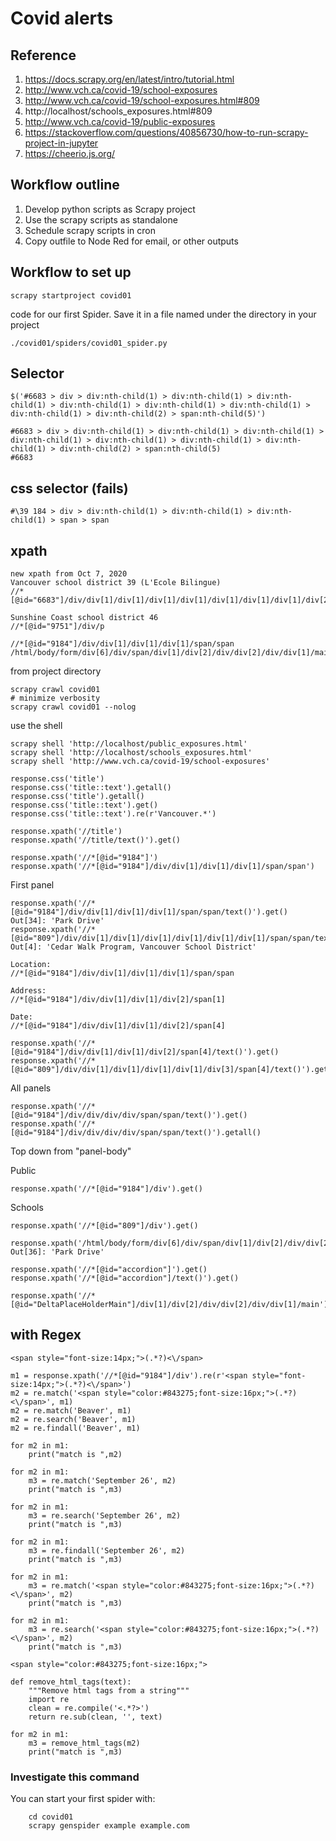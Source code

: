 # Covid alerts
## Reference
1. https://docs.scrapy.org/en/latest/intro/tutorial.html
1. http://www.vch.ca/covid-19/school-exposures
1. http://www.vch.ca/covid-19/school-exposures.html#809
1. http://localhost/schools_exposures.html#809
1. http://www.vch.ca/covid-19/public-exposures
1. https://stackoverflow.com/questions/40856730/how-to-run-scrapy-project-in-jupyter
1. https://cheerio.js.org/

## Workflow outline
1. Develop python scripts as Scrapy project
1. Use the scrapy scripts as standalone
1. Schedule scrapy scripts in cron
1. Copy outfile to Node Red for email, or other outputs

## Workflow to set up

```
scrapy startproject covid01
```
code for our first Spider. Save it in a file named  under the  directory in your project

```
./covid01/spiders/covid01_spider.py
```
## Selector
```
$('#6683 > div > div:nth-child(1) > div:nth-child(1) > div:nth-child(1) > div:nth-child(1) > div:nth-child(1) > div:nth-child(1) > div:nth-child(1) > div:nth-child(2) > span:nth-child(5)')

#6683 > div > div:nth-child(1) > div:nth-child(1) > div:nth-child(1) > div:nth-child(1) > div:nth-child(1) > div:nth-child(1) > div:nth-child(1) > div:nth-child(2) > span:nth-child(5)
#6683
```


## css selector (fails) 
```
#\39 184 > div > div:nth-child(1) > div:nth-child(1) > div:nth-child(1) > span > span
```
## xpath 
```
new xpath from Oct 7, 2020
Vancouver school district 39 (L'Ecole Bilingue)
//*[@id="6683"]/div/div[1]/div[1]/div[1]/div[1]/div[1]/div[1]/div[1]/div[2]/span[4]

Sunshine Coast school district 46 
//*[@id="9751"]/div/p

//*[@id="9184"]/div/div[1]/div[1]/div[1]/span/span
/html/body/form/div[6]/div/span/div[1]/div[2]/div/div[2]/div/div[1]/main/div[3]/div/div/div[1]/div[2]/div/div[1]/div[1]/div[1]/span/span
```
from project directory
```
scrapy crawl covid01
# minimize verbosity
scrapy crawl covid01 --nolog
```
use the shell
```
scrapy shell 'http://localhost/public_exposures.html'
scrapy shell 'http://localhost/schools_exposures.html'
scrapy shell 'http://www.vch.ca/covid-19/school-exposures'

response.css('title')
response.css('title::text').getall()
response.css('title').getall()
response.css('title::text').get()
response.css('title::text').re(r'Vancouver.*')

response.xpath('//title')
response.xpath('//title/text()').get()

response.xpath('//*[@id="9184"]')
response.xpath('//*[@id="9184"]/div/div[1]/div[1]/div[1]/span/span')
```
First panel
```
response.xpath('//*[@id="9184"]/div/div[1]/div[1]/div[1]/span/span/text()').get()
Out[34]: 'Park Drive'
response.xpath('//*[@id="809"]/div/div[1]/div[1]/div[1]/div[1]/div[1]/div[1]/span/span/text()').get()
Out[4]: 'Cedar Walk Program, Vancouver School District'

Location:
//*[@id="9184"]/div/div[1]/div[1]/div[1]/span/span

Address:
//*[@id="9184"]/div/div[1]/div[1]/div[2]/span[1]

Date: 
//*[@id="9184"]/div/div[1]/div[1]/div[2]/span[4]

response.xpath('//*[@id="9184"]/div/div[1]/div[1]/div[2]/span[4]/text()').get()
response.xpath('//*[@id="809"]/div/div[1]/div[1]/div[1]/div[1]/div[3]/span[4]/text()').get()
```
All panels
```
response.xpath('//*[@id="9184"]/div/div/div/div/span/span/text()').get()
response.xpath('//*[@id="9184"]/div/div/div/div/span/span/text()').getall()
```
Top down from "panel-body"

Public
```
response.xpath('//*[@id="9184"]/div').get()
```
Schools
```
response.xpath('//*[@id="809"]/div').get()

response.xpath('/html/body/form/div[6]/div/span/div[1]/div[2]/div/div[2]/div/div[1]/main/div[3]/div/div/div[1]/div[2]/div/div[1]/div[1]/div[1]/span/span/text()').get()
Out[36]: 'Park Drive'

response.xpath('//*[@id="accordion"]').get()
response.xpath('//*[@id="accordion"]/text()').get()

response.xpath('//*[@id="DeltaPlaceHolderMain"]/div[1]/div[2]/div/div[2]/div/div[1]/main').get()

```
## with Regex
```
<span style="font-size:14px;">(.*?)<\/span>

m1 = response.xpath('//*[@id="9184"]/div').re(r'<span style="font-size:14px;">(.*?)<\/span>')
m2 = re.match('<span style="color:#843275;font-size:16px;">(.*?)<\/span>', m1)
m2 = re.match('Beaver', m1)
m2 = re.search('Beaver', m1)
m2 = re.findall('Beaver', m1)

for m2 in m1:
    print("match is ",m2)

for m2 in m1:
    m3 = re.match('September 26', m2)
    print("match is ",m3)

for m2 in m1:
    m3 = re.search('September 26', m2)
    print("match is ",m3)

for m2 in m1:
    m3 = re.findall('September 26', m2)
    print("match is ",m3)

for m2 in m1:
    m3 = re.match('<span style="color:#843275;font-size:16px;">(.*?)<\/span>', m2)
    print("match is ",m3)

for m2 in m1:
    m3 = re.search('<span style="color:#843275;font-size:16px;">(.*?)<\/span>', m2)
    print("match is ",m3)

<span style="color:#843275;font-size:16px;">

def remove_html_tags(text):
    """Remove html tags from a string"""
    import re
    clean = re.compile('<.*?>')
    return re.sub(clean, '', text)

for m2 in m1:
    m3 = remove_html_tags(m2)
    print("match is ",m3)
```

### Investigate this command

You can start your first spider with:
```
    cd covid01
    scrapy genspider example example.com
```
